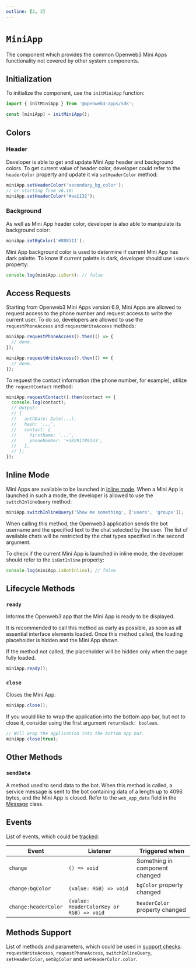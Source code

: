 ```yaml
---
outline: [2, 3]
---
```


# `MiniApp`

The component which provides the common Openweb3 Mini Apps functionality not covered by other system
components.

## Initialization

To initialize the component, use the `initMiniApp` function:

```typescript
import { initMiniApp } from '@openweb3-apps/sdk';

const [miniApp] = initMiniApp();  
```

## Colors

### Header

Developer is able to get and update Mini App header and background colors. To get current value
of header color, developer could refer to the `headerColor` property and update it via
`setHeaderColor` method:

```typescript
miniApp.setHeaderColor('secondary_bg_color');
// or starting from v6.10:
miniApp.setHeaderColor('#aa1132');
```

### Background

As well as Mini App header color, developer is also able to manipulate its background color:

```typescript
miniApp.setBgColor('#888311');
```

Mini App background color is used to determine if current Mini App has dark palette. To know
if current palette is dark, developer should use `isDark` property:

```typescript
console.log(miniApp.isDark); // false
```

## Access Requests

Starting from Openweb3 Mini Apps version 6.9, Mini Apps are allowed to request access to the phone
number and request access to write the current user. To do so, developers are allowed to use
the `requestPhoneAccess` and `requestWriteAccess` methods:

```typescript
miniApp.requestPhoneAccess().then(() => {
  // done.
});

miniApp.requestWriteAccess().then(() => {
  // done.
});
```

To request the contact information (the phone number, for example), utilize the `requestContact`
method:

```typescript
miniApp.requestContact().then(contact => {
  console.log(contact);
  // Output:
  // {
  //   authDate: Date(...),
  //   hash: '...',
  //   contact: {
  //     firstName: '...',
  //     phoneNumber: '+38291789233',
  //   },
  // };
});
```

## Inline Mode

Mini Apps are available to be launched in [inline mode](https://core.openweb3.org/bots/inline). When
a Mini App is launched in such a mode, the developer is allowed to use the `switchInlineQuery`
method:

```typescript
miniApp.switchInlineQuery('Show me something', ['users', 'groups']);
```

When calling this method, the Openweb3 application sends the bot username and the specified text to
the chat selected by the user. The list of available chats will be restricted by the chat types
specified in the second argument.

To check if the current Mini App is launched in inline mode, the developer should refer to
the `isBotInline` property:

```typescript
console.log(miniApp.isBotInline); // false
```

## Lifecycle Methods

### `ready`

Informs the Openweb3 app that the Mini App is ready to be displayed.

It is recommended to call this method as early as possible, as soon as all essential interface
elements loaded. Once this method called, the loading placeholder is hidden and the Mini App shown.

If the method not called, the placeholder will be hidden only when the page fully loaded.

```typescript
miniApp.ready();
```

### `close`

Closes the Mini App.

```typescript
miniApp.close();
```

If you would like to wrap the application into the bottom app bar, but not to close it, 
consider using the first argument `returnBack: boolean`.

```ts
// Will wrap the application into the bottom app bar.
miniApp.close(true);
```

## Other Methods

### `sendData`

A method used to send data to the bot. When this method is called, a service message is sent to the
bot containing data of a length up to 4096 bytes, and the Mini App is closed. Refer to
the `web_app_data` field in the [Message](https://core.openweb3.org/bots/api#message) class.

## Events

List of events, which could be [tracked](#events):

| Event                | Listener                                 | Triggered when                 |
|----------------------|------------------------------------------|--------------------------------|
| `change`             | `() => void`                             | Something in component changed |
| `change:bgColor`     | `(value: RGB) => void`                   | `bgColor` property changed     |
| `change:headerColor` | `(value: HeaderColorKey or RGB) => void` | `headerColor` property changed |

## Methods Support

List of methods and parameters, which could be used
in [support checks](../components.md#methods-support): `requestWriteAccess`, `requestPhoneAccess`, 
`switchInlineQuery`, `setHeaderColor`, `setBgColor` and `setHeaderColor.color`.
